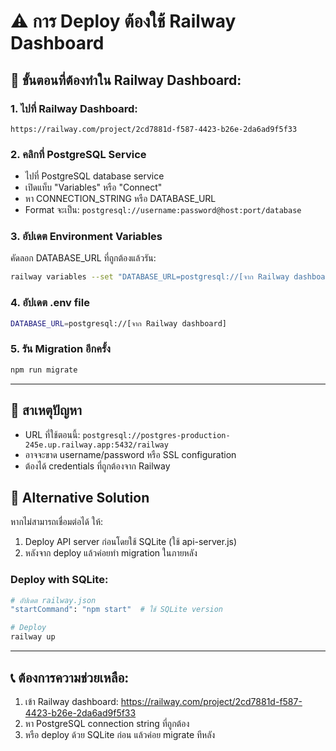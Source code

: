# ⚠️ การ Deploy ต้องใช้ Railway Dashboard

## 🔗 ขั้นตอนที่ต้องทำใน Railway Dashboard:

### 1. ไปที่ Railway Dashboard:
```
https://railway.com/project/2cd7881d-f587-4423-b26e-2da6ad9f5f33
```

### 2. คลิกที่ PostgreSQL Service
- ไปที่ PostgreSQL database service
- เปิดแท็บ "Variables" หรือ "Connect"
- หา CONNECTION_STRING หรือ DATABASE_URL
- Format จะเป็น: `postgresql://username:password@host:port/database`

### 3. อัปเดต Environment Variables
คัดลอก DATABASE_URL ที่ถูกต้องแล้วรัน:
```bash
railway variables --set "DATABASE_URL=postgresql://[จาก Railway dashboard]"
```

### 4. อัปเดต .env file
```bash
DATABASE_URL=postgresql://[จาก Railway dashboard]
```

### 5. รัน Migration อีกครั้ง
```bash
npm run migrate
```

---

## 🚨 สาเหตุปัญหา
- URL ที่ใช้ตอนนี้: `postgresql://postgres-production-245e.up.railway.app:5432/railway`
- อาจจะขาด username/password หรือ SSL configuration
- ต้องได้ credentials ที่ถูกต้องจาก Railway

## 🔧 Alternative Solution
หากไม่สามารถเชื่อมต่อได้ ให้:

1. Deploy API server ก่อนโดยใช้ SQLite (ใช้ api-server.js)
2. หลังจาก deploy แล้วค่อยทำ migration ในภายหลัง

### Deploy with SQLite:
```bash
# อัปเดต railway.json
"startCommand": "npm start"  # ใช้ SQLite version

# Deploy
railway up
```

---

## 📞 ต้องการความช่วยเหลือ:
1. เข้า Railway dashboard: https://railway.com/project/2cd7881d-f587-4423-b26e-2da6ad9f5f33
2. หา PostgreSQL connection string ที่ถูกต้อง
3. หรือ deploy ด้วย SQLite ก่อน แล้วค่อย migrate ทีหลัง